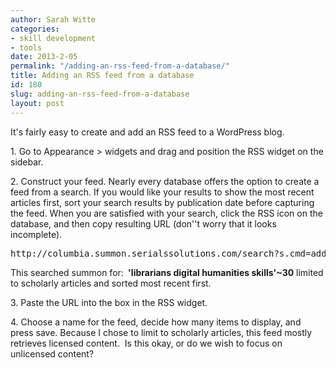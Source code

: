 ```yaml
---
author: Sarah Witte
categories:
- skill development
- tools
date: 2013-2-05
permalink: "/adding-an-rss-feed-from-a-database/"
title: Adding an RSS feed from a database
id: 180
slug: adding-an-rss-feed-from-a-database
layout: post
---
```


<p>It's fairly easy to create and add an RSS feed to a WordPress blog.</p>

<p>1. Go to Appearance > widgets and drag and position the RSS widget on the sidebar.</p>

<p>2. Construct your feed. Nearly every database offers the option to create a feed from a search. If you would like your results to show the most recent articles first, sort your search results by publication date before capturing the feed. When you are satisfied with your search, click the RSS icon on the database, and then copy resulting URL (don''t worry that it looks incomplete).</p>

<pre>http://columbia.summon.serialssolutions.com/search?s.cmd=addFacetValueFilters(IsScholarly,true)&s.q=%22librarian+digital+humanities+skills%22%7E40&s.sort=Publicationdate:desc&format=rss</pre>

<p>This searched summon for: <strong> 'librarians digital humanities skills'~30</strong> limited to scholarly articles and sorted most recent first.</p>

<p>3. Paste the URL into the box in the RSS widget.</p>

<p>4. Choose a name for the feed, decide how many items to display, and press save. Because I chose to limit to scholarly articles, this feed mostly retrieves licensed content.  Is this okay, or do we wish to focus on unlicensed content?</p>
